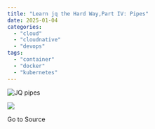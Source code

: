 ```yaml
---
title: "Learn jq the Hard Way,Part IV: Pipes"
date: 2025-01-04
categories: 
  - "cloud"
  - "cloudnative"
  - "devops"
tags: 
  - "container"
  - "docker"
  - "kubernetes"
---
```


![JQ pipes](https://blog.container-solutions.com/hubfs/p3.png)

![](https://track.hubspot.com/__ptq.gif?a=2252258&k=14&r=https%3A%2F%2Fblog.container-solutions.com%2Flearn-jq-the-hard-waypart-iv-pipes&bu=https%253A%252F%252Fblog.container-solutions.com&bvt=rss)

Go to Source
